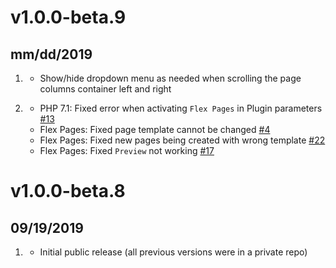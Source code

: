 # v1.0.0-beta.9
##  mm/dd/2019

1. [](#improved)
    * Show/hide dropdown menu as needed when scrolling the page columns container left and right

1. [](#bugfix)
    * PHP 7.1: Fixed error when activating `Flex Pages` in Plugin parameters [#13](https://github.com/trilbymedia/grav-plugin-flex-objects/issues/13)
    * Flex Pages: Fixed page template cannot be changed [#4](https://github.com/trilbymedia/grav-plugin-flex-objects/issues/4)
    * Flex Pages: Fixed new pages being created with wrong template [#22](https://github.com/trilbymedia/grav-plugin-flex-objects/issues/22)
    * Flex Pages: Fixed `Preview` not working [#17](https://github.com/trilbymedia/grav-plugin-flex-objects/issues/17)

# v1.0.0-beta.8
##  09/19/2019

1. [](#new)
    * Initial public release (all previous versions were in a private repo)
